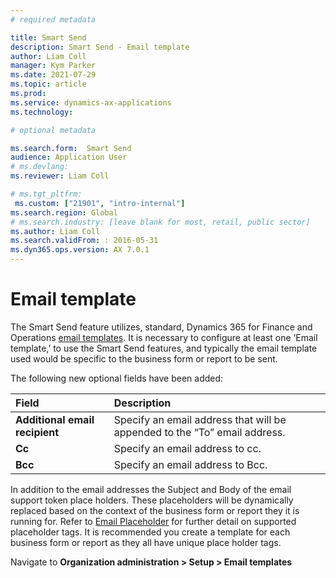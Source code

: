 ```yaml
---
# required metadata

title: Smart Send
description: Smart Send - Email template
author: Liam Coll
manager: Kym Parker
ms.date: 2021-07-29
ms.topic: article
ms.prod: 
ms.service: dynamics-ax-applications
ms.technology: 

# optional metadata

ms.search.form:  Smart Send
audience: Application User
# ms.devlang: 
ms.reviewer: Liam Coll

# ms.tgt_pltfrm: 
 ms.custom: ["21901", "intro-internal"]
ms.search.region: Global
# ms.search.industry: [leave blank for most, retail, public sector]
ms.author: Liam Coll
ms.search.validFrom: : 2016-05-31
ms.dyn365.ops.version: AX 7.0.1
---
```


# Email template
The Smart Send feature utilizes, standard, Dynamics 365 for Finance and Operations [email templates](https://docs.microsoft.com/en-us/dynamics365/commerce/email-templates-transactions#create-an-email-template). It is necessary to configure at least one ‘Email template,’ to use the Smart Send features, and typically the email template used would be specific to the business form or report to be sent. 

The following new optional fields have been added:

|  **Field**  | **Description** | 
|:---|:---|     
|  **Additional email recipient**  | Specify an email address that will be appended to the “To” email address. |  
|  **Cc**  | Specify an email address to cc. |  
|  **Bcc**  | Specify an email address to Bcc. |  

In addition to the email addresses the Subject and Body of the email support token place holders. These placeholders will be dynamically replaced based on the context of the business form or report they it is running for. Refer to [Email Placeholder](Email_placeholder) for further detail on supported placeholder tags. It is recommended you create a template for each business form or report as they all have unique place holder tags.

Navigate to **Organization administration > Setup > Email templates**
